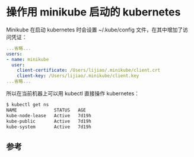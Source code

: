 <!-- toc -->
# 操作用 minikube 启动的 kubernetes

Minikube 在启动 kubernetes 时会设置  ~/.kube/config 文件，在其中增加了访问凭证：

```yaml
...省略...
users:
- name: minikube
  user:
    client-certificate: /Users/lijiao/.minikube/client.crt
    client-key: /Users/lijiao/.minikube/client.key
...省略...
```

所以在当前机器上可以用 kubectl 直接操作 kubernetes：

```sh
$ kubectl get ns
NAME              STATUS   AGE
kube-node-lease   Active   7d19h
kube-public       Active   7d19h
kube-system       Active   7d19h
```

## 参考
